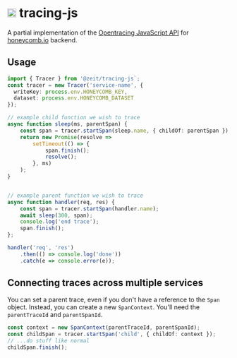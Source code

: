 # <img src="https://cdn.jsdelivr.net/npm/octicons@8.4.2/build/svg/bug.svg" alt="bug" width="20" /> tracing-js 

A partial implementation of the [Opentracing JavaScript API](https://opentracing-javascript.surge.sh) for [honeycomb.io](https://www.honeycomb.io) backend.

## Usage

```ts
import { Tracer } from '@zeit/tracing-js`;
const tracer = new Tracer('service-name', {
  writeKey: process.env.HONEYCOMB_KEY,
  dataset: process.env.HONEYCOMB_DATASET
});

// example child function we wish to trace
async function sleep(ms, parentSpan) {
    const span = tracer.startSpan(sleep.name, { childOf: parentSpan });
    return new Promise(resolve =>
        setTimeout(() => {
            span.finish();
            resolve();
        }, ms)
    );
}


// example parent function we wish to trace
async function handler(req, res) {
    const span = tracer.startSpan(handler.name);
    await sleep(300, span);
    console.log('end trace');
    span.finish();
};

handler('req', 'res')
    .then(() => console.log('done'))
    .catch(e => console.error(e));
```

## Connecting traces across multiple services

You can set a parent trace, even if you don't have a reference to the `Span` object. Instead, you can create a new `SpanContext`. You'll need the `parentTraceId` and `parentSpanId`.

```ts
const context = new SpanContext(parentTraceId, parentSpanId);
const childSpan = tracer.startSpan('child', { childOf: context });
// ...do stuff like normal
childSpan.finish();
```

